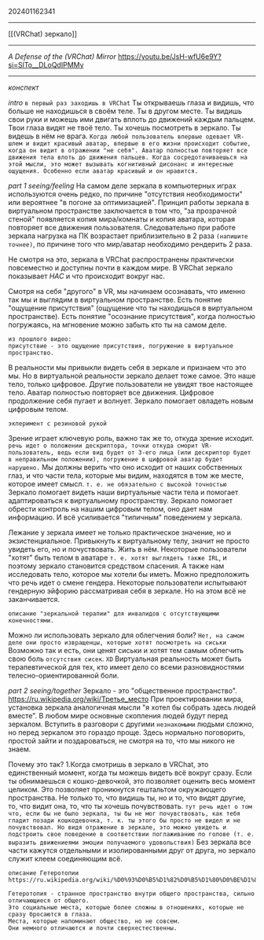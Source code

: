 202401162341
***
[[(VRChat) зеркало]]
***
*A Defense of the (VRChat) Mirror*
https://youtu.be/JsH-wfU6e9Y?si=SlTo__DLoQdIPMMy
***
*конспект*

*intro*
`в первый раз заходишь в VRChat`
Ты открываешь глаза и видишь, что больше не находишься в своём теле.
Ты в другом месте.
Ты видишь свои руки и можешь ими двигать вплоть до движений каждым пальцем.
Твои глаза видят не твоё тело.
Ты хочешь посмотреть в зеркало. 
Ты видешь в нём не врага.
`Когда любой пользователь впервые одевает VR-шлем и видит красивый аватар, впервые в его жизни происходит событие, когда он видит в отражении "не себя". Аватар полностью повторяет все движения тела влоть до движения пальцев. Когда сосредотачиваешься на этой мысли, это может вызывать когнитивный дисонанс и интересные ощущения. Особенно если аватар красивый и он нравится.`

*part 1 seeing/feeling*
На самом деле зеркала в компьютерных играх используются очень редко, по причине "отсутствия необходимости" или вероятнее "в погоне за оптимизацией".
Принцип работы зеркала в виртуальном пространстве заключается в том что, "за прозрачной стеной" появляется копия мира/комнаты и копия аватара, которая повторяет все движения пользователя.
Следовательно при работе зеркала нагрузка на ПК возрастает приблизительно в 2 раза `(напишите точнее)`,
по причине того что мир/аватар необходимо рендерить 2 раза.

Не смотря на это, зеркала в VRChat распространены практически повсеместно и доступны почти в каждом мире.
В VRChat зеркало показывает *НАС* и что происходит вокруг нас.

Смотря на себя "другого" в VR, мы начинаем осознавать, что именно так мы и выглядим в виртуальном пространстве.
Есть понятие "ощущение присутствия" (ощущение что ты находишься в виртуальном пространстве).
Есть понятие "осознание присутствия", когда полностью погружаясь, на мгновение можно забыть кто ты на самом деле.

```
из прошлого видео:
присутствие - это ощущение присутствия, погружение в виртуальное пространство.
```

В реальности мы привыкли видеть себя в зеркале и признаем что это мы. 
Но в виртуальной реальности зеркало делает тоже самое.
Это наше тело, только цифровое.
Другие пользователи не увидят твое настоящее тело.
Аватар полностью повторяет все движения.
Цифровое продолжение себя пугает и волнует.
Зеркало помогает овладеть новым цифровым телом.

```
экперимент с резиновой рукой
```

Зрение играет ключевую роль, важно так же то, откуда зрение исходит.
`речь идет о положении дескриптора, точки откуда сморит VR-пользователь, ведь если вид будет от 3-его лица (или дескриптор будет в неправильном положении), погружение в цифровой аватар будет нарушено.`
Мы должны верить что оно исходит от наших собственных глаз, и что части тела, которые мы видим, находятся в том же месте, которое имеет смысл.
`т. е. не обязательно с высокой точностью`
Зеркало помогает видеть наши виртуальные части тела и помогает адаптироваться к виртуальному пространству.
Зеркало помогает обрести контроль на нашим цифровым телом, оно дает нам информацию.
И всё усиливается "типичным" поведением у зеркала.

Лежание у зеркала имеет не только практическое значение, 
но и экзистенциальное.
Привыкнуть к виртуальному телу, значит не просто увидеть его, но и почуствовать. Жить в нём.
Некоторые пользователи "хотят" быть телом в аватаре `т. е. хотят выглядеть также IRL`, 
и поэтому зеркало становится средством спасения.
А также нам исследовать тело, которое мы хотели бы иметь.
Можно предположить что речь идет о смене гендера.
Некоторые пользователи испытывают гендерную эйфорию рассматривая себя в зеркале.
Но на этом всё не заканчивается.

```
описание "зеркальной терапии" для инвалидов с отсутствующими конечностями.
```
Можно ли использовать зеркало для облегчения боли?
`Нет, на самом деле они просто извращенцы, которые хотят посмотреть на сиськи`
Возможно так и есть, они ценят сиськи и хотят тем самым облегчить свою боль `отсутствия сисек`. `XD`
Виртуальная реальность может быть терапевтической для тех, кто имеет дело со всеми разновидностями телесно-ориентированной боли.

*part 2 seeing/together*
Зеркало - это "общественное пространство".
https://ru.wikipedia.org/wiki/Третье_место
При проектировании мира, установка зеркала аналогичная мысли "я хотел бы собрать здесь людей вместе".
В любом мире основные скопления людей будут перед зеркалом.
Вступить в разговори с другими `незнакомыми` людьми сложно, но перед зеркалом это гораздо проще.
Здесь нормально поговорить, простой зайти и поздароваться, не смотря на то, что мы никого не знаем.

Почему это так?
1.Когда смотришь в зеркало в VRChat, это единственный момент, когда ты можешь видеть всё вокруг сразу.
Если ты обнимаешься с кошко-девочкой, это позволяет оценить весь момент целиком.
Это позволяет проникнутся гештальтом окружающего пространства.
Не только то, что видишь ты, но и то, что видят другие, 
то, что видит она, то, что ты хочешь почувствовать.
`тут речь идет о том что, если бы не было зеркала, ты бы не мог почувствовать, как тебя гладит позади кошкодевочка, т. к. ты этого бы просто не видел и не почувствовал. Но видя отражение в зеркале, это можно увидеть и подстроить свое поведение в соответствии поглаживанию по голове (т. е. выразить движениеями эмоции получаемого удовольствия)`
Без зеркала все части кажутся отдельными и изолированными друг от друга, но зеркало служит клеем соединяющим всё.

```
описание Гетеротопии
https://ru.wikipedia.org/wiki/%D0%93%D0%B5%D1%82%D0%B5%D1%80%D0%BE%D1%82%D0%BE%D0%BF%D0%B8%D1%8F_(%D0%BF%D1%80%D0%BE%D1%81%D1%82%D1%80%D0%B0%D0%BD%D1%81%D1%82%D0%B2%D0%BE)

Гетеротопия - странное пространство внутри общего пространства, сильно отличающиеся от общего.
Это социальные места, которые более сложны в отношениях, которые не сразу бросаются в глаза.
Места, которые напоминают общество, но не совсем.
Они немного отличаются и почти сверхестественны.
```
